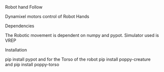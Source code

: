Robot hand Follow

Dynamixel motors control of Robot Hands

Dependencies

The Robotic movement is dependent on numpy and pypot. Simulator used is VREP

Installation

pip install pypot and for the Torso of the robot pip install poppy-creature and pip install poppy-torso
